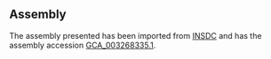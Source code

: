 
Assembly
--------

The assembly presented has been imported from 
[INSDC](http://www.insdc.org) and has the assembly accession
[GCA\_003268335.1](http://www.ebi.ac.uk/ena/data/view/GCA_003268335.1).

